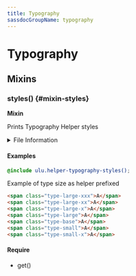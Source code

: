 ```yaml
---
title: Typography
sassdocGroupName: typography
---
```



# Typography





## Mixins




<div class="sassdoc-item-header">

###  styles() {#mixin-styles}

  <div class="sassdoc-item-header__labels">
    <span class="tag tag--primary"><strong>Mixin</strong></span>
  </div>

</div>

  

Prints Typography Helper styles
    
    


<details>
  <summary>File Information</summary>
  
- **File:** _typography.scss
- **Group:** typography
- **Type:** mixin
- **Lines (comments):** 10-20
- **Lines (code):** 22-80

</details>

    

#### Examples

      


``` scss
@include ulu.helper-typography-styles();
```
  

      

Example of type size as helper prefixed      


``` html
<span class="type-large-xxx">A</span>
<span class="type-large-xx">A</span>
<span class="type-large-x">A</span>
<span class="type-large">A</span>
<span class="type-base">A</span>
<span class="type-small">A</span>
<span class="type-small-x">A</span>
```
  

      

#### Require

- get()
  
  
  